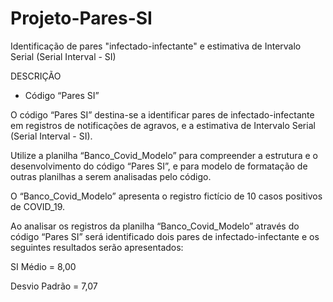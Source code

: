 # Projeto-Pares-SI
Identificação de pares "infectado-infectante" e estimativa de Intervalo Serial (Serial Interval - SI)

DESCRIÇÃO

- Código “Pares SI”

O código “Pares SI” destina-se a identificar pares de infectado-infectante em registros de notificações de agravos, e a estimativa de Intervalo Serial (Serial Interval - SI).

Utilize a planilha “Banco_Covid_Modelo” para compreender a estrutura e o desenvolvimento do código “Pares SI”, e para modelo de formatação de outras planilhas a serem analisadas pelo código.

O “Banco_Covid_Modelo” apresenta o registro fictício de 10 casos positivos de COVID_19.

Ao analisar os registros da planilha “Banco_Covid_Modelo” através do código “Pares SI” será identificado dois pares de infectado-infectante e os seguintes resultados serão apresentados:

SI Médio = 8,00

Desvio Padrão = 7,07

